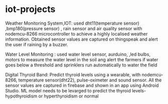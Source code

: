 # iot-projects

Weather Monitoring System,IOT: used dht11(temperature sensor) ,bmp180(pressure sensor) , rain sensor and air quality sensor with nodemcu-8266 microcontroller to achieve a highly localised weather information. Obtained sensor values are captured on thingspeak and alert the user if raining by a buzzer.

Water Level Monitoring : used water level sensor, aurduino, ,led bulbs, motors to measure the water level in the soil ang alert the farmers if water goes below a threshold and sprinklers run automatically to water the field

Digital Thyroid Band: Predict thyroid levels using a wearable, with nodemcu-8266, temperature sensor(dht22), pulse-oximeter
and sound sensor. All the sensor values are captured in firebase and shown in an app using Android Studio. ML model needs to be levarged to predict the thyroid levels-hypothyroidism or hyperthyroidism or normal
